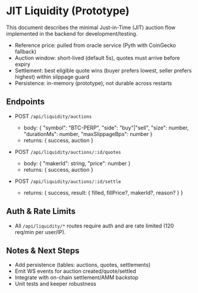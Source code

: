 # JIT Liquidity (Prototype)

This document describes the minimal Just-in-Time (JIT) auction flow implemented in the backend for development/testing.

- Reference price: pulled from oracle service (Pyth with CoinGecko fallback)
- Auction window: short-lived (default 5s), quotes must arrive before expiry
- Settlement: best eligible quote wins (buyer prefers lowest, seller prefers highest) within slippage guard
- Persistence: in-memory (prototype), not durable across restarts

## Endpoints

- POST `/api/liquidity/auctions`
  - body: { "symbol": "BTC-PERP", "side": "buy"|"sell", "size": number, "durationMs": number, "maxSlippageBps": number }
  - returns: { success, auction }

- POST `/api/liquidity/auctions/:id/quotes`
  - body: { "makerId": string, "price": number }
  - returns: { success, auction }

- POST `/api/liquidity/auctions/:id/settle`
  - returns: { success, result: { filled, fillPrice?, makerId?, reason? } }

## Auth & Rate Limits

- All `/api/liquidity/*` routes require auth and are rate limited (120 req/min per user/IP).

## Notes & Next Steps

- Add persistence (tables: auctions, quotes, settlements)
- Emit WS events for auction created/quote/settled
- Integrate with on-chain settlement/AMM backstop
- Unit tests and keeper robustness
